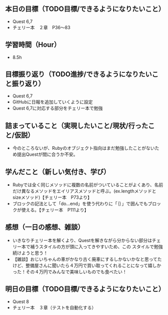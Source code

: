 ## 本日の目標（TODO目標/できるようになりたいこと）
- Quest 6,7
- チェリー本　２章　P36〜83
## 学習時間（Hour）
- 8.5h
## 目標振り返り（TODO進捗/できるようになりたいこと振り返り）
- Quest 6,7
- GitHubに日報を追加していくように設定
- Quest 6,7に対応する部分をチェリー本で勉強
## 詰まっていること（実現したいこと/現状/行ったこと/仮説）
- 今のところないが、Rubyのオブジェクト指向はまだ勉強したことがないため提出Questが間に合うか不安。
## 学んだこと（新しい気付き、学び）
- Rubyでは全く同じメソッドに複数の名前がついていることがよくあり、名前だけ異なるメソッドをエイリアスメソッドと呼ぶ。(ex.lengthメソッドとsizeメソッド)【チェリー本　P73より】
- ブロックの記法として「do...end」を使う代わりに「｛｝」で囲んでもブロックが使える。【チェリー本　P111より】
## 感想（一日の感想、雑談）
- いきなりチェリー本を解くより、Questを解きながら分からない部分はチェリー本で補うスタイルの方が頭に入ってきやすいため、この スタイルで勉強続けようと思う！
- 【雑談】おじいちゃんの車がかなり古く廃車にするしかないかなと思ってたけど、整備屋さんに聞いたら４万円で買い取ってくれることになって嬉しかった！その４万円でみんなで美味しいものでも食べたい！
## 明日の目標（TODO目標/できるようになりたいこと）
- Quest 8
- チェリー本　３章（テストを自動化する）
